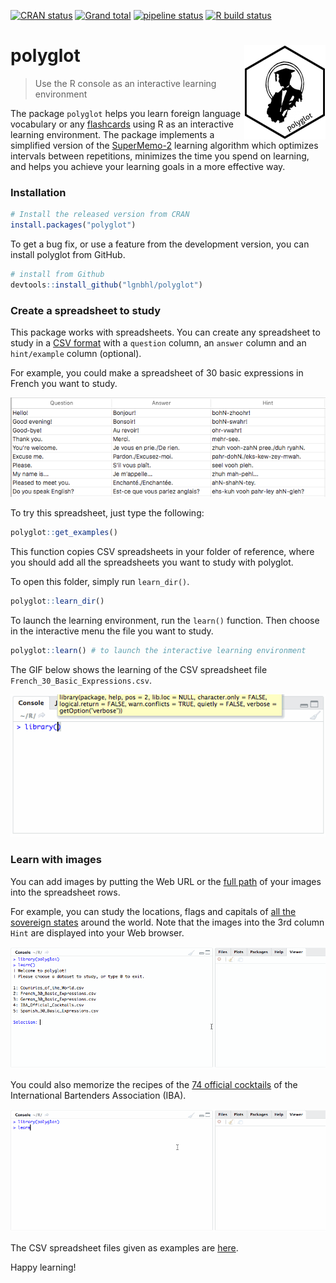 
<!-- README.md is generated from README.Rmd. Please edit that file -->

<!-- badges: start -->

[![CRAN
status](https://www.r-pkg.org/badges/version/polyglot)](https://CRAN.R-project.org/package=polyglot)
[![Grand
total](https://cranlogs.r-pkg.org/badges/grand-total/polyglot)](https://cran.r-project.org/package=polyglot)
[![pipeline
status](https://gitlab.com/lgnbhl/polyglot/badges/master/pipeline.svg)](https://gitlab.com/lgnbhl/polyglot/pipelines)
[![R build
status](https://github.com/lgnbhl/polyglot/workflows/R-CMD-check/badge.svg)](https://github.com/lgnbhl/polyglot/actions)
<!-- badges: end -->

# polyglot <img src="man/figures/logo.png" align="right" />

> Use the R console as an interactive learning environment

The package `polyglot` helps you learn foreign language vocabulary or
any [flashcards](https://en.wikipedia.org/wiki/Flashcard) using R as an
interactive learning environment. The package implements a simplified
version of the
[SuperMemo-2](https://www.supermemo.com/en/archives1990-2015/english/ol/sm2)
learning algorithm which optimizes intervals between repetitions,
minimizes the time you spend on learning, and helps you achieve your
learning goals in a more effective way.

### Installation

``` r
# Install the released version from CRAN
install.packages("polyglot")
```

To get a bug fix, or use a feature from the development version, you can
install polyglot from GitHub.

``` r
# install from Github
devtools::install_github("lgnbhl/polyglot")
```

### Create a spreadsheet to study

This package works with spreadsheets. You can create any spreadsheet to
study in a [CSV
format](https://en.wikipedia.org/wiki/Comma-separated_values) with a
`question` column, an `answer` column and an `hint/example` column
(optional).

For example, you could make a spreadsheet of 30 basic expressions in
French you want to study.

![](man/figures/screenshot1.png)

To try this spreadsheet, just type the following:

``` r
polyglot::get_examples()
```

This function copies CSV spreadsheets in your folder of reference, where
you should add all the spreadsheets you want to study with polyglot.

To open this folder, simply run `learn_dir()`.

``` r
polyglot::learn_dir()
```

To launch the learning environment, run the `learn()` function. Then
choose in the interactive menu the file you want to study.

``` r
polyglot::learn() # to launch the interactive learning environment
```

The GIF below shows the learning of the CSV spreadsheet file
`French_30_Basic_Expressions.csv`.

![](man/figures/screenshot2.gif)

### Learn with images

You can add images by putting the Web URL or the [full
path](https://en.wikipedia.org/wiki/Path_\(computing\)) of your images
into the spreadsheet rows.

For example, you can study the locations, flags and capitals of [all the
sovereign
states](https://en.wikipedia.org/wiki/List_of_sovereign_states) around
the world. Note that the images into the 3rd column `Hint` are displayed
into your Web browser.

![](man/figures/polyglot_world.gif)

You could also memorize the recipes of the [74 official
cocktails](https://en.wikipedia.org/wiki/List_of_IBA_official_cocktails)
of the International Bartenders Association (IBA).

![](man/figures/polyglot_cocktails.gif)

The CSV spreadsheet files given as examples are
[here](https://github.com/lgnbhl/polyglot/tree/master/inst/extdata).

Happy learning\!
